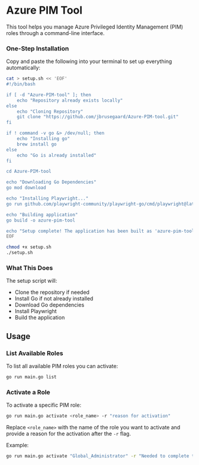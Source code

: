 # Azure PIM Tool

This tool helps you manage Azure Privileged Identity Management (PIM) roles through a command-line interface.

### One-Step Installation

Copy and paste the following into your terminal to set up everything automatically:

```bash
cat > setup.sh << 'EOF'
#!/bin/bash

if [ -d "Azure-PIM-tool" ]; then
    echo "Repository already exists locally"
else
    echo "Cloning Repository"
    git clone "https://github.com/jbrusegaard/Azure-PIM-tool.git"
fi

if ! command -v go &> /dev/null; then
    echo "Installing go"
    brew install go
else
    echo "Go is already installed"
fi

cd Azure-PIM-tool

echo "Downloading Go Dependencies"
go mod download

echo "Installing Playwright..."
go run github.com/playwright-community/playwright-go/cmd/playwright@latest install

echo "Building application"
go build -o azure-pim-tool

echo "Setup complete! The application has been built as 'azure-pim-tool'"
EOF

chmod +x setup.sh
./setup.sh
```

### What This Does

The setup script will:

- Clone the repository if needed
- Install Go if not already installed
- Download Go dependencies
- Install Playwright
- Build the application

## Usage

### List Available Roles

To list all available PIM roles you can activate:

```bash
go run main.go list
```

### Activate a Role

To activate a specific PIM role:

```bash
go run main.go activate <role_name> -r "reason for activation"
```

Replace `<role_name>` with the name of the role you want to activate and provide a reason for the activation after the `-r` flag.

Example:

```bash
go run main.go activate "Global_Administrator" -r "Needed to complete task"
```
